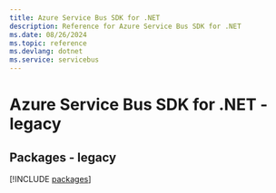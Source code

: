 ```yaml
---
title: Azure Service Bus SDK for .NET
description: Reference for Azure Service Bus SDK for .NET
ms.date: 08/26/2024
ms.topic: reference
ms.devlang: dotnet
ms.service: servicebus
---
```

# Azure Service Bus SDK for .NET - legacy
## Packages - legacy
[!INCLUDE [packages](service-bus-index.md)]